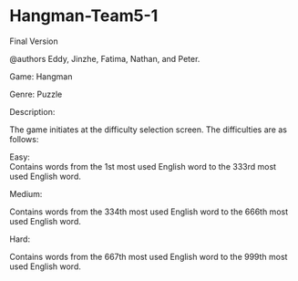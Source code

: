 # Hangman-Team5-1
Final Version

@authors Eddy, Jinzhe, Fatima, Nathan, and Peter.

Game: Hangman

Genre: Puzzle

Description:

The game initiates at the difficulty selection screen. The difficulties are as follows:

Easy:</br>
  Contains words from the 1st most used English word to the 333rd most used English word.
  
Medium:

  Contains words from the 334th most used English word to the 666th most used English word.

Hard:

  Contains words from the 667th most used English word to the 999th most used English word.
